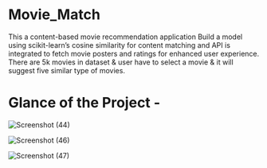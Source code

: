 # Movie_Match
This a content-based movie recommendation application
Build a model using scikit-learn’s cosine similarity for content matching and API is integrated to fetch movie posters and ratings for enhanced user experience.
There are 5k movies in dataset & user have to select a movie & it will suggest five similar type of movies.

# Glance of the Project -


![Screenshot (44)](https://github.com/user-attachments/assets/19672b61-d1c7-4e16-ab17-022bec86af53)


![Screenshot (46)](https://github.com/user-attachments/assets/52f2af7b-0b26-48cb-b256-08fbc3726561)


![Screenshot (47)](https://github.com/user-attachments/assets/a0fb1d22-6972-40cb-a192-beabf58cfd08)
